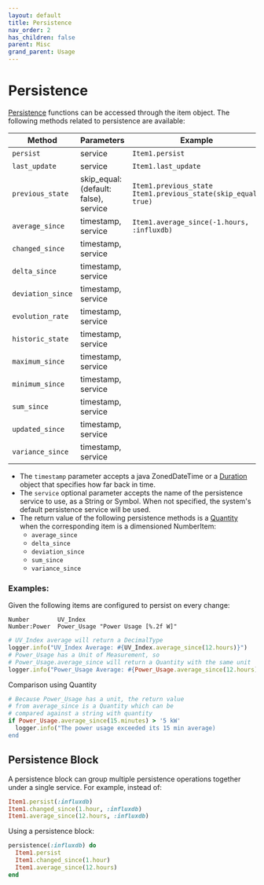 ```yaml
---
layout: default
title: Persistence
nav_order: 2
has_children: false
parent: Misc
grand_parent: Usage
---
```


# Persistence

[Persistence](https://www.openhab.org/docs/configuration/persistence.html) functions can be accessed through the item object. The following methods related to persistence are available: 

| Method            | Parameters                            | Example                                                         |
| ----------------- | ------------------------------------- | --------------------------------------------------------------- |
| `persist`         | service                               | `Item1.persist`                                                 |
| `last_update`     | service                               | `Item1.last_update`                                             |
| `previous_state`  | skip_equal: (default: false), service | `Item1.previous_state` `Item1.previous_state(skip_equal: true)` |
| `average_since`   | timestamp, service                    | `Item1.average_since(-1.hours, :influxdb)`                      |
| `changed_since`   | timestamp, service                    |                                                                 |
| `delta_since`     | timestamp, service                    |                                                                 |
| `deviation_since` | timestamp, service                    |                                                                 |
| `evolution_rate`  | timestamp, service                    |                                                                 |
| `historic_state`  | timestamp, service                    |                                                                 |
| `maximum_since`   | timestamp, service                    |                                                                 |
| `minimum_since`   | timestamp, service                    |                                                                 |
| `sum_since`       | timestamp, service                    |                                                                 |
| `updated_since`   | timestamp, service                    |                                                                 |
| `variance_since`  | timestamp, service                    |                                                                 |

* The `timestamp` parameter accepts a java ZonedDateTime or a [Duration](../duration/) object that specifies how far back in time.
* The `service` optional parameter accepts the name of the persistence service to use, as a String or Symbol. When not specified, the system's default persistence service will be used.
* The return value of the following persistence methods is a [Quantity](../items/number/#quantities) when the corresponding item is a dimensioned NumberItem:
  * `average_since`
  * `delta_since`
  * `deviation_since`
  * `sum_since`
  * `variance_since`

### Examples:

Given the following items are configured to persist on every change:
```
Number        UV_Index
Number:Power  Power_Usage "Power Usage [%.2f W]"
```

```ruby
# UV_Index average will return a DecimalType
logger.info("UV_Index Average: #{UV_Index.average_since(12.hours)}") 
# Power_Usage has a Unit of Measurement, so 
# Power_Usage.average_since will return a Quantity with the same unit
logger.info("Power_Usage Average: #{Power_Usage.average_since(12.hours)}") 
```

Comparison using Quantity

```ruby
# Because Power_Usage has a unit, the return value 
# from average_since is a Quantity which can be
# compared against a string with quantity
if Power_Usage.average_since(15.minutes) > '5 kW'
  logger.info("The power usage exceeded its 15 min average)
end
```

## Persistence Block

A persistence block can group multiple persistence operations together under a single service. For example, instead of:

```ruby
Item1.persist(:influxdb)
Item1.changed_since(1.hour, :influxdb)
Item1.average_since(12.hours, :influxdb)
```

Using a persistence block:

```ruby
persistence(:influxdb) do
  Item1.persist
  Item1.changed_since(1.hour)
  Item1.average_since(12.hours)
end
```
